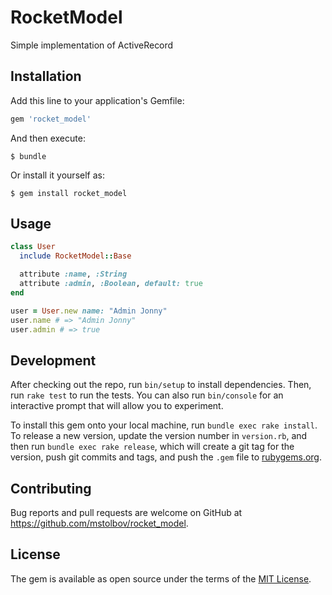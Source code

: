# RocketModel

Simple implementation of ActiveRecord

## Installation

Add this line to your application's Gemfile:

```ruby
gem 'rocket_model'
```

And then execute:

    $ bundle

Or install it yourself as:

    $ gem install rocket_model

## Usage

```ruby
class User
  include RocketModel::Base

  attribute :name, :String
  attribute :admin, :Boolean, default: true
end

user = User.new name: "Admin Jonny"
user.name # => "Admin Jonny"
user.admin # => true
```

## Development

After checking out the repo, run `bin/setup` to install dependencies. Then, run `rake test` to run the tests. You can also run `bin/console` for an interactive prompt that will allow you to experiment.

To install this gem onto your local machine, run `bundle exec rake install`. To release a new version, update the version number in `version.rb`, and then run `bundle exec rake release`, which will create a git tag for the version, push git commits and tags, and push the `.gem` file to [rubygems.org](https://rubygems.org).

## Contributing

Bug reports and pull requests are welcome on GitHub at https://github.com/mstolbov/rocket_model.


## License

The gem is available as open source under the terms of the [MIT License](http://opensource.org/licenses/MIT).

